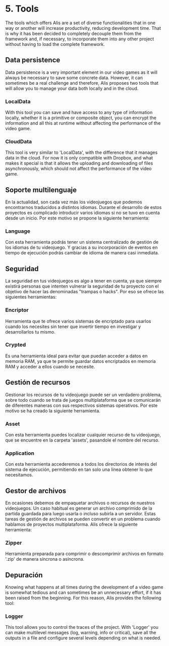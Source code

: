 # 5. Tools

The tools which offers Alis are a set of diverse functionalities that in one way or another will increase productivity, reducing development time. That is why it has been decided to completely decouple them from the framework and, if necessary, to incorporate them into any other project without having to load the complete framework.

## Data persistence

Data persistence is a very important element in our video games as it will always be necessary to save some concrete data. However, it can sometimes be a real challenge and therefore, Alis proposes two tools that will allow you to manage your data both locally and in the cloud.

### LocalData

With this tool you can save and have access to any type of information locally, whether it is a primitive or composite object, you can encrypt the information and all this at runtime without affecting the performance of the video game.

### CloudData

This tool is very similar to 'LocalData', with the difference that it manages data in the cloud. For now it is only compatible with Dropbox, and what makes it special is that it allows the uploading and downloading of files asynchronously, which should not affect the performance of the video game.

## Soporte multilenguaje

En la actualidad, son cada vez más los videojuegos que podemos
encontrarnos traducidos a distintos idiomas. Durante el desarrollo de
estos proyectos es complicado introducir varios idiomas si no se tuvo en
cuenta desde un inicio. Por este motivo se propone la siguiente
herramienta:

### Language

Con esta herramienta podrás tener un sistema centralizado de gestión de
los idiomas de tu videojuego. Y gracias a su incorporación de eventos en
tiempo de ejecución podrás cambiar de idioma de manera casi inmediata.

## Seguridad

La seguridad en tus videojuegos es algo a tener en cuenta, ya que
siempre existirá personas que intenten vulnerar la seguridad de tu
proyecto con el objetivo de hacer las denominadas "trampas o hacks". Por
eso se ofrece las siguientes herramientas:

### Encriptor

Herramienta que te ofrece varios sistemas de encriptado para usarlos
cuando los necesites sin tener que invertir tiempo en investigar y
desarrollarlos tu mismo.

### Crypted

Es una herramienta ideal para evitar que puedan acceder a datos en
memoria RAM, ya que te permite guardar datos encriptados en memoria RAM
y acceder a ellos cuando se necesite.

## Gestión de recursos

Gestionar los recursos de tu videojuego puede ser un verdadero problema,
sobre todo cuando se trata de juegos multiplataforma que se comunicarán
de diferentes maneras con sus respectivos sistemas operativos. Por este
motivo se ha creado la siguiente herramienta.

### Asset

Con esta herramienta puedes localizar cualquier recurso de tu
videojuego, que se encuentre en la carpeta 'assets', pasandole el nombre
del recurso.

### Application

Con esta herramienta accederemos a todos los directorios de interés del
sistema de ejecución, permitiendo en tan solo una línea obtener lo que
necesitamos.

## Gestor de archivos

En ocasiones debemos de empaquetar archivos o recursos de nuestros
videojuegos. Un caso habitual es generar un archivo comprimido de la
partida guardada para luego usarla o incluso subirla a un servidor.
Estas tareas de gestión de archivos se pueden convertir en un problema
cuando hablamos de proyectos multiplataforma. Alis ofrece la siguiente
herramienta:

### Zipper

Herramienta preparada para comprimir o descomprimir archivos en formato
'.zip' de manera síncrona o asíncrona.

## Depuración

Knowing what happens at all times during the development of a video game is somewhat tedious and can sometimes be an unnecessary effort, if it has been raised from the beginning. For this reason, Alis provides the following tool:

### Logger

This tool allows you to control the traces of the project. With 'Logger' you can make multilevel messages (log, warning, info or critical), save all the outputs in a file and configure several levels depending on what is needed.


